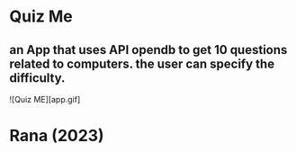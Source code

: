 # Quiz Me

## an App that uses API opendb to get 10 questions related to computers. the user can specify the difficulty.

![Quiz ME][app.gif]

# Rana (2023)
